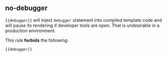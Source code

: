 ## no-debugger

`{{debugger}}` will inject `debugger` statement into compiled template code and will pause its rendering if developer tools are open. That is undesirable in a production environment.

This rule **forbids** the following:

```hbs
{{debugger}}
```
